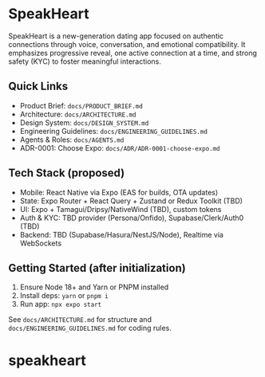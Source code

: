 # SpeakHeart

SpeakHeart is a new-generation dating app focused on authentic connections through voice, conversation, and emotional compatibility. It emphasizes progressive reveal, one active connection at a time, and strong safety (KYC) to foster meaningful interactions.

## Quick Links
- Product Brief: `docs/PRODUCT_BRIEF.md`
- Architecture: `docs/ARCHITECTURE.md`
- Design System: `docs/DESIGN_SYSTEM.md`
- Engineering Guidelines: `docs/ENGINEERING_GUIDELINES.md`
- Agents & Roles: `docs/AGENTS.md`
- ADR-0001: Choose Expo: `docs/ADR/ADR-0001-choose-expo.md`

## Tech Stack (proposed)
- Mobile: React Native via Expo (EAS for builds, OTA updates)
- State: Expo Router + React Query + Zustand or Redux Toolkit (TBD)
- UI: Expo + Tamagui/Dripsy/NativeWind (TBD), custom tokens
- Auth & KYC: TBD provider (Persona/Onfido), Supabase/Clerk/Auth0 (TBD)
- Backend: TBD (Supabase/Hasura/NestJS/Node), Realtime via WebSockets

## Getting Started (after initialization)
1) Ensure Node 18+ and Yarn or PNPM installed
2) Install deps: `yarn` or `pnpm i`
3) Run app: `npx expo start`

See `docs/ARCHITECTURE.md` for structure and `docs/ENGINEERING_GUIDELINES.md` for coding rules.
# speakheart
